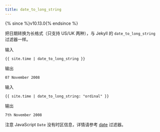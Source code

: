 ```yaml
---
title: date_to_long_string
---
```

{% since %}v10.13.0{% endsince %}

把日期转换为长格式（只支持 US/UK 两种），与 Jekyll 的 `date_to_long_string` 过滤器一样。

输入
```liquid
{{ site.time | date_to_long_string }}
```

输出
```text
07 November 2008
```

输入
```liquid
{{ site.time | date_to_long_string: "ordinal" }}
```

输出
```text
7th November 2008
```


注意 JavaScript `Date` 没有时区信息，详情请参考 [date][date] 过滤器。

[date]: ./date.html
